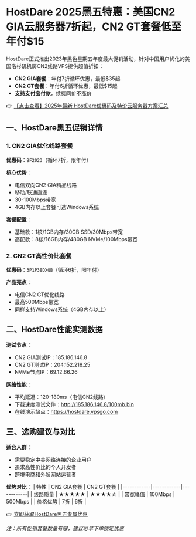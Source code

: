 # HostDare 2025黑五特惠：美国CN2 GIA云服务器7折起，CN2 GT套餐低至年付$15

HostDare正式推出2023年黑色星期五年度最大促销活动，针对中国用户优化的美国洛杉矶机房CN2线路VPS提供超值折扣：

- **CN2 GIA套餐**：年付7折循环优惠，最低$35起
- **CN2 GT套餐**：年付6折循环优惠，最低$15起
- **支持支付宝付款**，续费同价不涨价

👉 [【点击查看】2025年最新 HostDare优惠码及特价云服务器方案汇总](https://bit.ly/hostdare)

## 一、HostDare黑五促销详情

### 1. CN2 GIA优化线路套餐
**优惠码**：`BF2023`（循环7折，限年付）

**核心优势**：
- 电信双向CN2 GIA精品线路
- 移动/联通直连
- 30-100Mbps带宽
- 4GB内存以上套餐可选Windows系统

**套餐配置**：
- 基础款：1核/1GB内存/30GB SSD/30Mbps带宽
- 高配款：8核/16GB内存/480GB NVMe/100Mbps带宽

### 2. CN2 GT高性价比套餐
**优惠码**：`3P1P38DXQB`（循环6折，限年付）

**产品亮点**：
- 电信CN2 GT优化线路
- 最高500Mbps带宽
- 同样支持Windows系统（4GB内存以上）

## 二、HostDare性能实测数据

**测试节点**：
- CN2 GIA测试IP：185.186.146.8
- CN2 GT测试IP：204.152.218.25
- NVMe节点IP：69.12.66.26

**网络性能**：
- 平均延迟：120-180ms（电信CN2线路）
- 下载速度测试文件：http://185.186.146.8/100mb.bin
- 在线演示站点：https://hostdare.vpsgo.com

## 三、选购建议与对比

**适合人群**：
- 需要稳定中美网络连接的企业用户
- 追求高性价比的个人开发者
- 跨境电商和外贸网站运营者

**优势对比**：
| 特性        | CN2 GIA套餐 | CN2 GT套餐 |
|------------|------------|------------|
| 线路质量    | ★★★★★      | ★★★★☆      |
| 带宽峰值    | 100Mbps    | 500Mbps    |
| 价格优势    | 7折        | 6折        |

👉 [立即获取HostDare黑五专属优惠](https://bit.ly/hostdare)

*注：所有促销套餐数量有限，建议尽早下单锁定优惠*